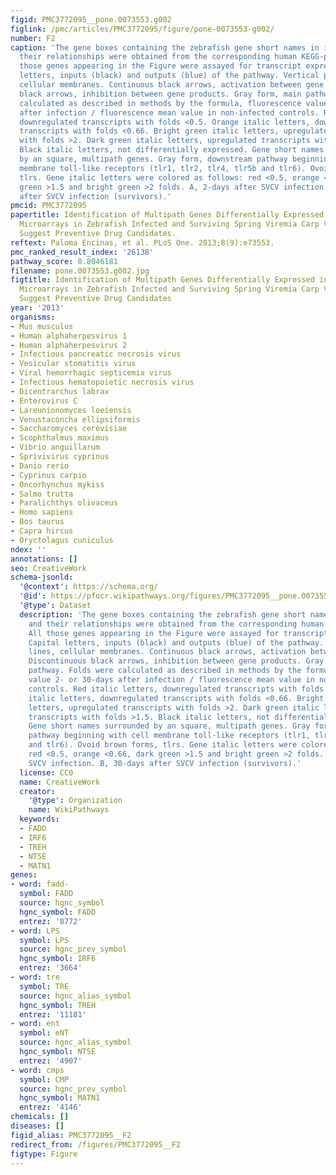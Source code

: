 ```yaml
---
figid: PMC3772095__pone.0073553.g002
figlink: /pmc/articles/PMC3772095/figure/pone-0073553-g002/
number: F2
caption: 'The gene boxes containing the zebrafish gene short names in italics and
  their relationships were obtained from the corresponding human KEGG-pathway. All
  those genes appearing in the Figure were assayed for transcript expression. Capital
  letters, inputs (black) and outputs (blue) of the pathway. Vertical parallel lines,
  cellular membranes. Continuous black arrows, activation between gene products. Discontinuous
  black arrows, inhibition between gene products. Gray form, main pathway. Folds were
  calculated as described in methods by the formula, fluorescence value 2- or 30-days
  after infection / fluorescence mean value in non-infected controls. Red italic letters,
  downregulated transcripts with folds <0.5. Orange italic letters, downregulated
  transcripts with folds <0.66. Bright green italic letters, upregulated transcripts
  with folds >2. Dark green italic letters, upregulated transcripts with folds >1.5.
  Black italic letters, not differentially expressed. Gene short names surrounded
  by an square, multipath genes. Gray form, downstream pathway beginning with cell
  membrane toll-like receptors (tlr1, tlr2, tlr4, tlr5b and tlr6). Ovoid brown forms,
  tlrs. Gene italic letters were colored as follows: red <0.5, orange <0.66, dark
  green >1.5 and bright green >2 folds. A, 2-days after SVCV infection. B, 30-days
  after SVCV infection (survivors).'
pmcid: PMC3772095
papertitle: Identification of Multipath Genes Differentially Expressed in Pathway-Targeted
  Microarrays in Zebrafish Infected and Surviving Spring Viremia Carp Virus (SVCV)
  Suggest Preventive Drug Candidates.
reftext: Paloma Encinas, et al. PLoS One. 2013;8(9):e73553.
pmc_ranked_result_index: '26138'
pathway_score: 0.8046181
filename: pone.0073553.g002.jpg
figtitle: Identification of Multipath Genes Differentially Expressed in Pathway-Targeted
  Microarrays in Zebrafish Infected and Surviving Spring Viremia Carp Virus (SVCV)
  Suggest Preventive Drug Candidates
year: '2013'
organisms:
- Mus musculus
- Human alphaherpesvirus 1
- Human alphaherpesvirus 2
- Infectious pancreatic necrosis virus
- Vesicular stomatitis virus
- Viral hemorrhagic septicemia virus
- Infectious hematopoietic necrosis virus
- Dicentrarchus labrax
- Enterovirus C
- Lareunionomyces loeiensis
- Venustaconcha ellipsiformis
- Saccharomyces cerevisiae
- Scophthalmus maximus
- Vibrio anguillarum
- Sprivivirus cyprinus
- Danio rerio
- Cyprinus carpio
- Oncorhynchus mykiss
- Salmo trutta
- Paralichthys olivaceus
- Homo sapiens
- Bos taurus
- Capra hircus
- Oryctolagus cuniculus
ndex: ''
annotations: []
seo: CreativeWork
schema-jsonld:
  '@context': https://schema.org/
  '@id': https://pfocr.wikipathways.org/figures/PMC3772095__pone.0073553.g002.html
  '@type': Dataset
  description: 'The gene boxes containing the zebrafish gene short names in italics
    and their relationships were obtained from the corresponding human KEGG-pathway.
    All those genes appearing in the Figure were assayed for transcript expression.
    Capital letters, inputs (black) and outputs (blue) of the pathway. Vertical parallel
    lines, cellular membranes. Continuous black arrows, activation between gene products.
    Discontinuous black arrows, inhibition between gene products. Gray form, main
    pathway. Folds were calculated as described in methods by the formula, fluorescence
    value 2- or 30-days after infection / fluorescence mean value in non-infected
    controls. Red italic letters, downregulated transcripts with folds <0.5. Orange
    italic letters, downregulated transcripts with folds <0.66. Bright green italic
    letters, upregulated transcripts with folds >2. Dark green italic letters, upregulated
    transcripts with folds >1.5. Black italic letters, not differentially expressed.
    Gene short names surrounded by an square, multipath genes. Gray form, downstream
    pathway beginning with cell membrane toll-like receptors (tlr1, tlr2, tlr4, tlr5b
    and tlr6). Ovoid brown forms, tlrs. Gene italic letters were colored as follows:
    red <0.5, orange <0.66, dark green >1.5 and bright green >2 folds. A, 2-days after
    SVCV infection. B, 30-days after SVCV infection (survivors).'
  license: CC0
  name: CreativeWork
  creator:
    '@type': Organization
    name: WikiPathways
  keywords:
  - FADD
  - IRF6
  - TREH
  - NT5E
  - MATN1
genes:
- word: fadd-
  symbol: FADD
  source: hgnc_symbol
  hgnc_symbol: FADD
  entrez: '8772'
- word: LPS
  symbol: LPS
  source: hgnc_prev_symbol
  hgnc_symbol: IRF6
  entrez: '3664'
- word: tre
  symbol: TRE
  source: hgnc_alias_symbol
  hgnc_symbol: TREH
  entrez: '11181'
- word: ent
  symbol: eNT
  source: hgnc_alias_symbol
  hgnc_symbol: NT5E
  entrez: '4907'
- word: cmps
  symbol: CMP
  source: hgnc_prev_symbol
  hgnc_symbol: MATN1
  entrez: '4146'
chemicals: []
diseases: []
figid_alias: PMC3772095__F2
redirect_from: /figures/PMC3772095__F2
figtype: Figure
---
```

